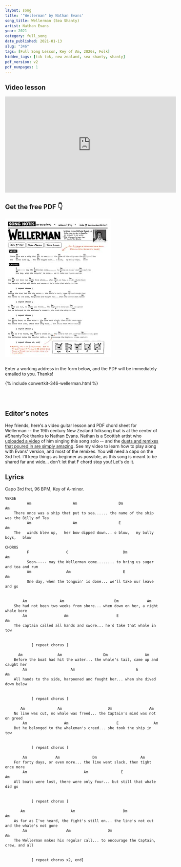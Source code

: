 ```yaml
---
layout: song
title: '"Wellerman" by Nathan Evans'
song_title: Wellerman (Sea Shanty)
artist: Nathan Evans
year: 2021
category: full_song
date_published: 2021-01-13
slug: "346"
tags: [Full Song Lesson, Key of Am, 2020s, Folk]
hidden_tags: [tik tok, new zealand, sea shanty, shanty]
pdf_version: v2
pdf_numpages: 1
---
```


<!-- patreon_lesson_available: true
patreon_lesson_url: https://www.patreon.com/posts/45396311 -->



## Video lesson

<iframe width="560" height="315" src="https://www.youtube.com/embed/88AlMF-q-dY" frameborder="0" allow="accelerometer; autoplay; encrypted-media; gyroscope; picture-in-picture" allowfullscreen></iframe>

<!-- { % include pdf-module.html slug = page.slug pdf_numpages = page.pdf_numpages pdf_version = page.pdf_version has_patreon_url = page.patreon_lesson_url patreon_url = page.patreon_lesson_url free_pdf_available = page.free_pdf_available free_pdf_url = page.free_pdf_url song_name = page.song_title % }  -->

<div class="pdf_module_v2" style="padding-bottom: 8px; margin-bottom: 24px;">
<h2 class="mtn">Get the free PDF 👇</h2>
<img style="margin-bottom: 12px;" src="/images/pdfs/preview/346.jpg" alt="Wellerman lyrics and guitar chords (print-friendly PDF)" />
<p>Enter a working address in the form below, and the PDF will be immediately emailed to you. Thanks!</p>
{% include convertkit-346-wellerman.html %}
</div>

<!-- <p class="pdf_module_v2__footnote">If you're a Patreon supporter, <a target="_blank" href="https://www.patreon.com/posts/46001640">click here</a> to get this PDF</p> -->
<br />

## Editor's notes

Hey friends, here's a video guitar lesson and PDF chord sheet for Wellerman -- the 19th century New Zealand folksong that is at the center of #ShantyTok thanks to Nathan Evans. Nathan is a Scottish artist who [uploaded a video](https://www.tiktok.com/@nathanevanss/video/6910995345421962498?referer_url=https%3A%2F%2Fwww.polygon.com%2F&referer_video_id=6910995345421962498) of him singing this song solo -- and the [duets and remixes that poured in are simply amazing](https://www.polygon.com/2021/1/12/22226992/tiktok-sea-shanty-wellerman-longest-johns-of-thieves). See my video to learn how to play along with Evans' version, and most of the remixes. You will need a capo on the 3rd fret. I'll keep things as beginner as possible, as this song is meant to be shared far and wide... don't let that F chord stop you! Let's do it.

## Lyrics

Capo 3rd fret, 96 BPM, Key of A-minor.

    VERSE
              Am                   Am                   Dm                       Am
        There once was a ship that put to sea...... the name of the ship was the Billy of Tea
              Am                   Am                   E                        Am
        The   winds blew up,   her bow dipped down... o blow,   my bully boys,   blow

    CHORUS
              F                 C                         Dm                 Am
              Soon----- may the Wellerman come........ to bring us sugar and tea and rum
              Am                Am                        E                  Am
              One day, when the tonguin' is done... we'll take our leave and go


            Am               Am                       Dm             Am
        She had not been two weeks from shore... when down on her, a right whale bore
            Am                 Am                      E                  Am
        The captain called all hands and swore... he'd take that whale in tow


                [ repeat chorus ]

          Am                Am                   Dm                 Am
        Before the boat had hit the water... the whale's tail, came up and caught her
            Am                    Am                            E                Am
        All hands to the side, harpooned and fought her... when she dived down below


                [ repeat chorus ]

           Am               Am                     Dm                 Am
        No line was cut, no whale was freed... the Captain's mind was not on greed
            Am                 Am                      E                Am
        But he belonged to the whaleman's creed... she took the ship in tow


                [ repeat chorus ]

            Am             Am               Dm                    Am
        For forty days, or even more... the line went slack, then tight once more
            Am                          Am               E                    Am
        All boats were lost, there were only four... but still that whale did go


                [ repeat chorus ]

           Am                     Am                      Dm                     Am                 
        As far as I've heard, the fight's still on... the line's not cut and the whale's not gone
            Am                  Am                 Dm                     Am              
        The Wellerman makes his regular call... to encourage the Captain, crew, and all


                [ repeat chorus x2, end]
